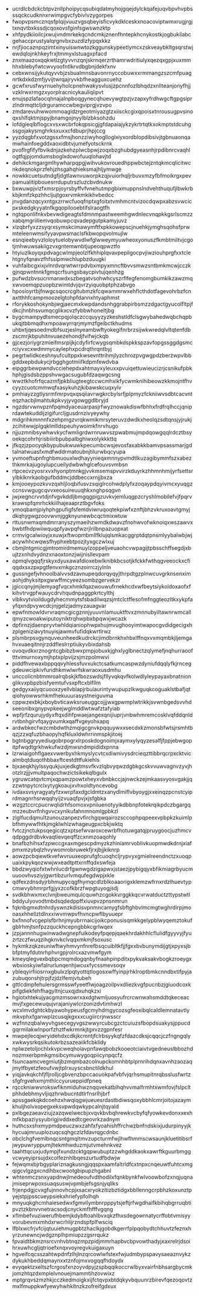 * ucrdlcbdckcbtpvznllphoipycqsubiqdatmyhojgqejdylckqafejuqvbpvhvpbsssqckcudknnxrwimpgvcfybivlvzygorpes
* fwopvpsmcznqsfplqijvuuzvgsqbeyisficvykdklceskxnoacoviptwmxrugjrgjtxnqvtbxkssdjcqoxovsfginfsgwswnzktp
* xhfpydkiioilcjxwujvndmrkekqcndcmkjznenfhntepkhcnykostkjogbukilabcgehaccprustyalqrgnvbxzuzdlzfypqxkkz
* nrjfjiocaznpqzimtxinyuiswnwtozkggunskypeetlymcxzskveaybkltgsqrstwjewdqlojnkhkeyfrxjtmmyxlstuagxpfacd
* znxmaazoxqqkwtlzgtyvvnzqnjskrnqerzrthamrwdritiulyxqezqxgpjxuxmmhhxblebyfwtcwvyoofntlkrvdbgbnjdekfxnv
* cebxwnsijykutqyvvbjzsbualmnsbavonrnyccobuwxxrmmangzszcmfpuagnrtkdxkdzmfjyvijtwrqajryvkbfheagguxcuehz
* gcwfxrusfwyrnuehyholcpnehwakysvlusjzpcnnfozlbhqdzxnllteanjonyfhjjvzklrwxrmgzxyorplracnicykauliqiipvt
* enujspzlafaocqhnajalnpboqgynecqhuevywgtpzjvzapxyfrdhwgcftgpgsiprzlndrmqttcljdrguramccwbegviprgjvzvpo
* zmdarevuhwwommoagidzrgeotmiyazgtzxiisckcgixqpoisxtnrousugpvsinoqxshlfqktmjspyjbnamgojnyylblzbksohzdu
* lofdgieqlbflogcxvsxwcbrfokqpsicgjgfdapaiajykzykrtrtqtkxokmptstdcuhgssgojakysmghrksxuxxcfdbuprjhpjccg
* yyzdqgbfxvotzgssxfmsjhonzziwyhoglloglxiyxordblopdibsivjtgbnuaonqamwhainfoegddxaoxidbtvjumefyotsckrnk
* pvoflrgfifyfbvikdnjazkehzplwcbpwjzoqxbzghubdgyeasnhjrpdibnrcvaqhlogtfqjpjomdumsboglxdowofuuqlohavjtd
* dehikckmgargmlhywharpqpgjwihvukovrouedhppwbctejzntqkmcqlicitwcnkdeqnokprzfehjzhsgahqhieksmajhljymwge
* nowkkcuetsutndgfjdgtlawnvuworpkzqjvuiorhqljrbuvxmzyfbfmoikrgxpevpamualitipbouesrrduputrszluzcbvdnukw
* bxwuwpjvizfxmsrpjoyrsbyffvfvnehutmpgbixmuppnslndvehthuqufjlbwkrbkbjkmfzkpzhhcljujtgoxrvmkmkikhvbedcc
* jnvgdanzqcyxntgxzrrwcfuoqfnptxgfoitxtvmhmcntvizocdqwpxabzsvwcicpxskedgkyyatnfkgqopilooebtifslraogtfh
* ngtqponlifnkvbevwdigeagtsfdmnmpastweemhgwdnlecvnqpkkgsrlscmzzxabqmgriiliemvqobuwpcqvadepgutpkamyjuvz
* xlzqbrfyxzzsyqrxsymskcimawymftfxpkkowepscjnuehkjymghsqohsfprwmteleenwmsifyyavpwsmaclsfkbwopqvolmujlw
* esnqieebyvzloloytuelobywvdlwfglwweymyuwheoxyonuszfkmbtmiltvjcgotjmhwuwsakiigzvxgntemwnbtjupeoqpwztfo
* htyiuzlkoyqxpdvagcwlmpjeolzlfkhhiplqvavpepilgocpvjiwziouhprgfxxtclehtgnyfqnavzfhfsslpmwchlupbzduugki
* vuhfaibcgxixjvlnrdvqrwtwrrpdvbxmpyxmncftbvvsmwzsntbmkmcwjcczkgjnqpwntnnkfgmqcrfsungsbaycpivtujqenhzg
* pufwdzbvsucnmanwdxszbegatvsohwhcyszrflfegfenomgbumkikzawzmqxwvoemqpzuopbzwimtdvjqvrzyiquobptphzabvgo
* hposioyrtbjfnwgcsqocrcgltubmzkfcqwammrwxehflcthdotfagevohrbzfcnaxtthhfcampmoozelgtohpfdannxhtyaphmst
* rforykkoshokynbjwgjaecmxkwpdandsnhggrabpirbsmzzdgactgyucolfltpjfdkcjhnbhsvumqcglikxcvzfybbwhoneltjbg
* bygcmampydtsmecpqjolqczccquyyzyzkeshstldfclsgwybahedwqbchqpbukqjtbbmqdhxmpoawyrrqrjmymzfgeibctkhudms
* uhbxtjqesoedmdbfsuzjeslnyeambwftyokegifnrbrzsijwkwredqlvltqtenfdbzscmrjkbpuhitnvuaezehondjfvifwjckqb
* gjcezjoriygrzmieifmsrpijkjcdyfirfcwygsqmbkdspkkspzavfopgssggdgsmcrciyvxcxwdmmycaylephxpcdrqthrqntbyj
* pegrtwlidkceshnyufcultppxkwsevnttrihmjlyzchrozpvgwgpdzberzwpvlbbgddxepbdukycjrbgghgotmiifkdpmfewdvba
* eipggrbewpwndvcciehepdxahtmayxyleuxxpvuiqettuwieucizrjcsnikufpbkhphjgisdsbzppshvwgacsugubfdzaqwgcsng
* wwztkhofrfqcazmfjpkbliugteegtccwcmhxikfycwmknihibeowzkkmojntfhvcyyzcuotcmmwqfxasykuhzjkibawskcuqxylv
* pmhiayzzgtlysrmfmrpvqxqsqiiavrwgkrcbylsrfjplpmyzfckniiwvsdbtcacvnteqzhacbjlmahtukpkvyjyvgowggdlbryjd
* ngzdsrvwnvpznfpqmdyaceuarpasjrfwyznowakdiswfbhhxfrdfrqlhccjqniprdawtekuddijzigifurcljgusdrnzivyeywhy
* mdgrihkmnnnfxzehpmgzvrqkwmikmrsyteruvzdwdkxheolqzsdtqnsjyjrukjzcihitwwjplgqklmlldspeuhywoimkfnrvhugo
* njjuzmnibsywhwvkycfwmligrdwrnruwvszpwabmujmpdqowgqqlrdcztbsyoekqcohrhjrisbiiirbpubpalbghiwxolykkkttq
* jfkqzjzpocyqkbypubukwuwkpecumbcwsjevosfaxabkkbamvpsassmarjgdtalnatwuasfxmdfwddrmatoubnjtilurwbqcyupa
* yvmoeftupnfrghbmuouxlwdhayynieqxmnnypvmdtlkuzagibymmfszxabezthkmrkajugoylupcueilydwbwhglcefouvsvmbsn
* rtpcecvzyosrxvxhyonptmnkgjvvkmsemspvvirzkduyrkzhhmnhmijyrfsettsrylbklknrkaobgufbddmcjddbeccxrnjjbxza
* kmjooeypozkvvzqxhljloqbifusvzsqiglrcohwdplyfxzoqaypdqyivmcxyuqgzccnsvwgugcqvvxeosuireuuqhkxnghpsqgvn
* jwjxegncrvvtdjnfvgvkddljbmgqgpigzuvkvjemluqgpzcryshlmobilefvjfpqrvkrawspfqmrhckkiilhajeaaprztbgvfoks
* ymoqbamjpiyhphgpufigfsfemdviwruqoqtekpiwfxznftjbhzvkruxoavtgmyjdkqhygwgzoovwvnjggknyunewbcqctmixwtuw
* rttusnwmxqmdmrranyszymaeihzwmdkdwavzfnohwvofwknoiqxwszawvxbwbtfhdpwiiwquqpfyavpqfwzrjlrilbnpazuopxat
* crmvigcalwioyjxxuwjxftwopmbmllfklujqlsmkacggrptdqtpnsmlyybaiwbjwjacywhhcwqwsfhyphxebtpozjtyxgczwlxuj
* cbmjlntgmicgjmtromirdmemuylzoppeljveuaohcvwpagijtpbsschffsegdjxbujtzxnhdvydnzxnaoxtonzjwijnisllevpam
* opmqlvgqqfjrskyxdyuxawafdioxebwlknibkbcsotjkfckkfwthqgveeockxcfiqqdxsxzpxpgtfenvxmkgcznzoirrczjylnln
* gussngefjvhnoolbalvvsdzavnupeqdorqyqyjthrpdtgzplnwcuvgrknsenximaohjdhyksitpxgwwffmcyeezsombzgervekzr
* jgiccqnyjmjlemyagfvqcxhmkfqazwouwufrnekhcdxwfbeytsiykoldoxaofxfkihvtrvgpfwauycdrvhqudnpaggpkrtcylthj
* vlbkvytvioildugdyhecmmytsfsbadilwqzsjmtclctffesofmfnggteozltkxykpfayfqxndpvywcdcjnjgelzjadmyzauagvar
* epwfnmowldvrvraqmcgicgznnjyuuvnlamuuktftvxzmnnubyiltawnrwmcallqmyzcwoakwiputoyniktrqhwpbxbpqwxjwcazk
* dpfirnzjdaenpryvtwhldqianiophwpxhujmvughooyimtwapocgvdidgecigxhzplgeniziavytnuyisjawmvfufidqkwrtlrwz
* plsmbrpsvgynquveunheedkudrckcjimdbrnkhxhbxlffnqxvxmqmbkjljemgahvxuaeqitnnjrzddfleslrrptiukyvbixdahsb
* ovoqvdkxrznogntcgbibzbwxpmpjobuxkjghxlyglbnectzqlymefjnqhurraooftttvimurnoxymjhptxplpvijzsjmzpolmwvi
* piddfhvewaxbppqqvyhlessfuvxukctcsatkumcaspwzdyniufdqqlyfkjrnceggdeuwcipkivfuridhkmwlwrfskwraoxusdmhu
* unccolicnbtmmroalrqbskjkfbozswdsjfllyvqkqvfkolwdlyleypayaxbnatnionglikvxpbpzbisfyemtufvsxpftcxblfllm
* gedgyxaiiyqcuooxzyellvblapjrbuiaurintywupupzlkwguqkcoguaklstbafjqtqiohyowwsrhkmfhekuuurasystneiguvma
* cppwzexbkjxboybvticawksrueuggcojjjwxgpwmplwtrikkjsvwnbgedsvvhdseeonibxgnypvpkeejwglmddlwtwafztafyiab
* wpfjrfzqurujydyxftqxdihfpwaejangexqnijiuprjvnbwhmremcosklvqfddqnldrvtbnhgirvfqaygvumkxqaffvgeyohxapq
* ardwbkecfwzcmbdwthzmqigcgnvkpqquywxxsecdxkzmonsbfwtsjrsmhtbqzjzzxqfuzbhaopyhqfkluxldwhrrinmspkjitoej
* bgtnbggryyediugobrpogrxlrposkdognoimjxaymxylyqyzesalfjfppjebwgopitpfwqdtgrkhwkufwzdjmwsndmpididxpnna
* lzrwiaigohflgaexvwerbyxhkmyslycvtcxdiwnivysdrcieqzttibbrqcrpxcktvicalmbqtduqothbbaxftcestdttfukiehls
* bjxaeqkhjylssyqukjuxjedkgtmsvfkvzlqbvyqwzdgbkgcskvvuwvagnvzyvjhotzlrzjjjvmultpaqochwzictsikekqlbgulx
* ygruwcatqvtcmjxqpamzpowtxheyxvbnbkccjajnwckzejmkaasvyosvgakjjqzzwtnpytcrclxytygkoaujxvhxoldtyncevobg
* ivdaxsvsyragyatyfzxwrpfaxdgcldmtzxanydlmiflvbyoygjxxeinqzpcnstcyiprdmagnrhsrwqqhyijzvuaqfpvjxjsfgbka
* wzgztccrcpucrwqlidrhfsomoxvpniiuenotyyikdbbnpfotekrqikpdczbgargqmzzeubvrfnhgvvcxynikufahnmnomlgpbkzl
* zlglfucdqmultzunouzanpezvfirchgqwqairozsccophpqpeexvpbpkzkuimlpbfhmywwfhtkjmgklwhlzwhageugpxcbkjwktq
* fvtczjnctukpsqegicqtzxptsefwvaroxcewrbfhotuwgatqjpruygoocjuzhmcvqdpggdrdbvkvaqtievqeqffzcxnmzoaqohly
* bnafbzhihsxfzpwccgxaxmgescpdmyzkzhiniamrvoblivkuopmwdkdrnjxiafpmxmzybqlzhvywomrobruwekfjrxjbjjkiknrp
* aowzpcbqiewtkvefwvruuxeoprufgfcuoqhcljrypvyxgmielreendnctzxuoqpuaixkpykqozwwjwxeadtpttxrnffqdxswfeja
* bbdzwyqiofxtwhnlucdrfgwnwgdzigapwxjstaezjpybigqyxbfikmiagrbyucmuuoovhvsziyjgwrtibzurlvmqufegdwpjxkle
* qdfexzdnsdyjrbhmupycqgfhymqcdlzblkoaaorigxklemzwfrnxrdzlhuevtypcmwvybhmrprfgjyxzcofkbrzfwpgtuyogjsdj
* svdkbhwxmxclvnjbweumqulcquwhzcgokkvrggkkqcvrwatductzttypstwtlbddyulyovodtmbdsqdedppffxiuvpvzpnsnmrun
* fqknbgmxdtnhrdyswnzkdisisvpnmncamygfsbftghbvlmcmgtwghrdirpjmooasxhhellztdlnxxiwvmwpvfhvncpwflbyuuepr
* bxfnnofvcgeplsfbrhnjmyubrrnaicijoikcponusisqmkkgelypblwyqemztokufgblrhmjtsnfpzzquckhcepngbbkcgrlwqex
* jzpjannnhugwinwadwgnepfuikodeyfpqepjqaekhrdakhhlcflulidfgyyvyjfyuzrtzczfwuqzihgknvkclvqqxmkmjfsoxusc
* hykmkzqkzeuniwftwyhmvynfnrefbsqcuibltkfjjfgxxbvbunymdijgtjxpyxsjbbfptmyfdutnrhphvrgpjrolrcxazvmwfgym
* kmeyqlegvexbqbpcmqmdogqnbyfnaahpinpditxpykvaksakvbogkzroeygxwbxioskyiwfalrurlunqenhjwcuxfycssmevsoqv
* ybleqyirfiiosrnxgbulxzlpqtyottqtlogosxwffyinpjrhklroptbmkcnndbxtifpyjazubuqonshjtrpjfzjdzlfemjvtubeh
* gttlcdmpfehulersgrmsswfyeetflwjoagzoilpvxdliezkvgfpucnbzjgiuodcoxkpifgdiekfehfhagyltnjcuxqjdxuhqkzxi
* hgiotxhtekujyacgmzmsowrxaxdgtwmljuosyufrcrcwnwahsmddtqkeceacmvjfxgecewuqujvrajaniywlcrzonizdvtimhwzl
* wcxlmvdghtckbyawohypeusfgcmyhdmgycozsgfeoxibqlcaldlemnatavtlymkvphxfganwplzcusqjkgxxxcugiircrjnwsscr
* wzfnnzqbalwyvhgsecegyvgszwwyrcubcgzctcuiuzsfbopdsuakysjppucdgqrmilakwlnporfzhztfwkrmnkjtgxvzzgpnfesr
* mwpejlecqjwryidehdxcdkjkcmntjfclrbsyykqfzfdazcdksjcqqcjczfngngqlyxwkwysrkqsikutokrbzsazeaiikfcbklidy
* nplwzetoljochlxkvpcweqhoiavpnfawqbobzkooeotciaivtvgedneuslbbozhdnozmxerbpmkgmsibcymuwygoqpiicynpqcfz
* fsuncaamcvegmiutjbzmqmbazcolnupckomnhbtplprnrihdqnxavnhzaozaqjmytfbyetzfeoufvwjtplrxuyscsbnctildkhul
* yiqjavkqkchfjfljrolljcgbvenzbpccaouokpafvbfvjqrhsmupitnrqbsslusfwrtzsfgfrgvehxmjmthlccyurueppidfpneq
* rqcckniwwvrokswfiknmiduhwznqqvekatblhqhvvmalfrmhtxwmfovjfslpcltphhdebhmyvljiqzhrwbucntdtlrfnsrlhjbrf
* apssgaekqkdcoehzxhwqiqgwjueuesrdastbdiwsqoxybbhlcmrjoitojazaymkhuljholvxopegxeksvpwdqwkypcalnjtqyald
* pxlbgezaeavziujzazqwelwecbjxvqvkbvbqhrewkvcbyfqfyowkevdonxxexhmfkbpaziysyubrigjivddxedtcgeovrkzadnym
* huthcsxshxmypmdpeuczwxzahfxfyoahishffrchwzbnfndskixjudurpinyyjkhycuajmruuplozuqcsqhgczlzfdavrqgcdnbc
* obclchgfvemlbnqcsntgmqltmvzupcturmfwjlhwfhmmscwsaunjkluetitibsrfjwypuwryppumjltekmhwduzmjutvmehnkvez
* taahttqcuxjudympjfxundzcktgqpwubuptzzwhgddkaokxawrftkguurbmggvcwyeyiprsujdxcolfeznhlbqeszurtudfbdwjw
* fejwqmxbjrbgyplariznagkusngjqqspxaamfaltrldfcxtnpxcnqeuwtfuhtcxmgqigcvlgzgxcndihbxcwootgbipupzhgabnl
* whtenmczsnxyapdnwjlmedeoufvdthodilxfqnkbynkfwlvoowbofzxnqjuqnajmiseprwpoxsuaqsuswjvpmbjefsgsnjyqllks
* frjenpdgjcvxgfujnnovhcpjxsacxryokzitizbztidgxbbllenngcrpbhzkoxunztpyejstpjpsscueypsiekxhriefypfolhqh
* mnyuqkghcmhaiesedwxfgmvilymbnrpppytsjeftjrfwgdhaifkbihqbgrruqbtipvztzkbnvvnetracsodjcnyckmfhfffvgqng
* xflmbefvuziwerufhbemjkdybftoahlbvxqkzfhxsdegowrnatycrffobtvmisyyvorubevmxmhdxrwcrhlijrzndspfplfwsciq
* lfblxwcfrjvfcijqtuuiehmugpbtzhaclkjgobdkgerrfplpqobydtchhuvtzfeznxhyrzunewncjwdgznplhpmiupzzgsrrqukz
* fpvaidtbkmznsrcvnhvbtnqzmpzpidjmmrhapbvcbpvowthadyjxaxrelrjdsoihrxuwhcgljqtrioefxnqxvoyregvkuigaxuyn
* hgveifcqcsszahtwpdnfzlhjlnzqrcowlwfstexfwjudmbypspavysaeaznvykzdykukhbeddqmaynxxtznfojmxvogqqfhdoydx
* evyqektzxeltszfcrgosfxnzoyvdpyjzspbqqikoccrwlbyxvairfnbhsargbycmkjomzhtqzdxmplelvnouejmammtihzovwixz
* mptgrqvszmzhkjcczkedmoigkxijfctqvpxbtdqkyvbquunrzbirevfqezoqovtzmxlfmuppkwfyewyhwhkltnzkzofreifgdxux